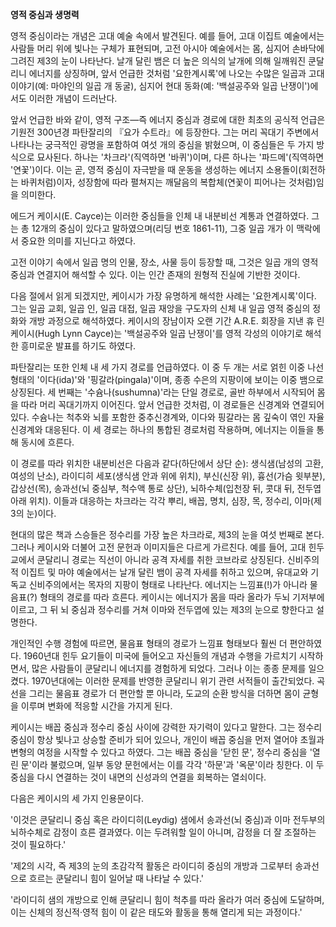 **영적 중심과 생명력**

영적 중심이라는 개념은 고대 예술 속에서 발견된다. 예를 들어, 고대 이집트 예술에서는 사람들 머리 위에 빛나는 구체가 표현되며, 고전 아시아 예술에서는 몸, 심지어 손바닥에 그려진 제3의 눈이 나타난다. 날개 달린 뱀은 더 높은 의식의 날개에 의해 일깨워진 쿤달리니 에너지를 상징하며, 앞서 언급한 것처럼 '요한계시록'에 나오는 수많은 일곱과 고대 이야기(예: 마야인의 일곱 개 동굴), 심지어 현대 동화(예: '백설공주와 일곱 난쟁이')에서도 이러한 개념이 드러난다.

앞서 언급한 바와 같이, 영적 구조—즉 에너지 중심과 경로에 대한 최초의 공식적 언급은 기원전 300년경 파탄잘리의 『요가 수트라』에 등장한다. 그는 머리 꼭대기 주변에서 나타나는 궁극적인 광명을 포함하여 여섯 개의 중심을 밝혔으며, 이 중심들은 두 가지 방식으로 묘사된다. 하나는 '차크라'(직역하면 '바퀴')이며, 다른 하나는 '파드메'(직역하면 '연꽃')이다. 이는 곧, 영적 중심이 자극받을 때 운동을 생성하는 에너지 소용돌이(회전하는 바퀴처럼)이자, 성장함에 따라 펼쳐지는 깨달음의 복합체(연꽃이 피어나는 것처럼)임을 의미한다.

에드거 케이시(E. Cayce)는 이러한 중심들을 인체 내 내분비선 계통과 연결하였다. 그는 총 12개의 중심이 있다고 말하였으며(리딩 번호 1861-11), 그중 일곱 개가 이 맥락에서 중요한 의미를 지닌다고 하였다.

고전 이야기 속에서 일곱 명의 인물, 장소, 사물 등이 등장할 때, 그것은 일곱 개의 영적 중심과 연결지어 해석할 수 있다. 이는 인간 존재의 원형적 진실에 기반한 것이다.

다음 절에서 읽게 되겠지만, 케이시가 가장 유명하게 해석한 사례는 '요한계시록'이다. 그는 일곱 교회, 일곱 인, 일곱 대접, 일곱 재앙을 구도자의 신체 내 일곱 영적 중심의 정화와 개방 과정으로 해석하였다. 케이시의 장남이자 오랜 기간 A.R.E. 회장을 지낸 휴 린 케이시(Hugh Lynn Cayce)는 '백설공주와 일곱 난쟁이'를 영적 각성의 이야기로 해석한 흥미로운 발표를 하기도 하였다.

파탄잘리는 또한 인체 내 세 가지 경로를 언급하였다. 이 중 두 개는 서로 얽힌 이중 나선 형태의 '이다(ida)'와 '핑갈라(pingala)'이며, 종종 수은의 지팡이에 보이는 이중 뱀으로 상징된다. 세 번째는 '수슘나(sushumna)'라는 단일 경로로, 골반 하부에서 시작되어 몸을 따라 머리 꼭대기까지 이어진다. 앞서 언급한 것처럼, 이 경로들은 신경계와 연결되어 있다. 수슘나는 척추와 뇌를 포함한 중추신경계와, 이다와 핑갈라는 몸 깊숙이 엮인 자율신경계와 대응된다. 이 세 경로는 하나의 통합된 경로처럼 작용하며, 에너지는 이들을 통해 동시에 흐른다.

이 경로를 따라 위치한 내분비선은 다음과 같다(하단에서 상단 순): 생식샘(남성의 고환, 여성의 난소), 라이디히 세포(생식샘 안과 위에 위치), 부신(신장 위), 흉선(가슴 윗부분), 갑상선(목), 송과선(뇌 중심부, 척수액 통로 상단), 뇌하수체(입천장 뒤, 콧대 뒤, 전두엽 아래 위치). 이들과 대응하는 차크라는 각각 뿌리, 배꼽, 명치, 심장, 목, 정수리, 이마(제3의 눈)이다.

현대의 많은 책과 스승들은 정수리를 가장 높은 차크라로, 제3의 눈을 여섯 번째로 본다. 그러나 케이시와 더불어 고전 문헌과 이미지들은 다르게 가르친다. 예를 들어, 고대 힌두교에서 쿤달리니 경로는 직선이 아니라 공격 자세를 취한 코브라로 상징된다. 신비주의적 이집트 및 마야 예술에서는 날개 달린 뱀이 공격 자세를 취하고 있으며, 유대교와 기독교 신비주의에서는 목자의 지팡이 형태로 나타난다. 에너지는 느낌표(!)가 아니라 물음표(?) 형태의 경로를 따라 흐른다. 케이시는 에너지가 몸을 따라 올라가 두뇌 기저부에 이르고, 그 뒤 뇌 중심과 정수리를 거쳐 이마와 전두엽에 있는 제3의 눈으로 향한다고 설명한다.

개인적인 수행 경험에 따르면, 물음표 형태의 경로가 느낌표 형태보다 훨씬 더 편안하였다. 1960년대 힌두 요기들이 미국에 들어오고 자신들의 개념과 수행을 가르치기 시작하면서, 많은 사람들이 쿤달리니 에너지를 경험하게 되었다. 그러나 이는 종종 문제를 일으켰다. 1970년대에는 이러한 문제를 반영한 쿤달리니 위기 관련 서적들이 출간되었다. 곡선을 그리는 물음표 경로가 더 편안할 뿐 아니라, 도교의 순환 방식을 더하면 몸이 균형을 이루며 변화에 적응할 시간을 가지게 된다.

케이시는 배꼽 중심과 정수리 중심 사이에 강력한 자기력이 있다고 말한다. 그는 정수리 중심이 항상 빛나고 상승할 준비가 되어 있으나, 개인이 배꼽 중심을 먼저 열어야 초월과 변형의 여정을 시작할 수 있다고 하였다. 그는 배꼽 중심을 '닫힌 문', 정수리 중심을 '열린 문'이라 불렀으며, 일부 동양 문헌에서는 이를 각각 '하문'과 '옥문'이라 칭한다. 이 두 중심을 다시 연결하는 것이 내면의 신성과의 연결을 회복하는 열쇠이다.

다음은 케이시의 세 가지 인용문이다.

'이것은 쿤달리니 중심 혹은 라이디히(Leydig) 샘에서 송과선(뇌 중심)과 이마 전두부의 뇌하수체로 감정이 흐른 결과였다. 이는 두려워할 일이 아니며, 감정을 더 잘 조절하는 것이 필요하다.'

'제2의 시각, 즉 제3의 눈의 초감각적 활동은 라이디히 중심의 개방과 그로부터 송과선으로 흐르는 쿤달리니 힘이 일어날 때 나타날 수 있다.'

'라이디히 샘의 개방으로 인해 쿤달리니 힘이 척추를 따라 올라가 여러 중심에 도달하며, 이는 신체의 정신적·영적 힘이 이 같은 태도와 활동을 통해 열리게 되는 과정이다.'